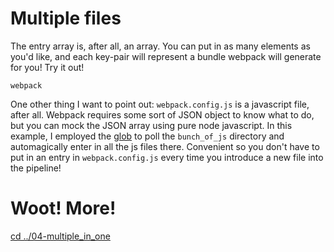 # Multiple files

The entry array is, after all, an array.  You can put in as many elements as you'd like, and each key-pair will represent a bundle webpack will generate for you!  Try it out!

```
webpack
```

One other thing I want to point out: `webpack.config.js` is a javascript file, after all.  Webpack requires some sort of JSON object to know what to do, but you can mock the JSON array using pure node javascript.  In this example, I employed the [glob](https://github.com/isaacs/node-glob) to poll the `bunch_of_js` directory and automagically enter in all the js files there.  Convenient so you don't have to put in an entry in `webpack.config.js` every time you introduce a new file into the pipeline!

# Woot! More!

[cd ../04-multiple_in_one](https://github.com/freestylebit/webpack-tutorial/tree/master/lessons/04-multiple_in_one)

